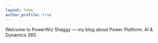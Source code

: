 ```yaml
---
layout: home
author_profile: true
---
```


Welcome to PowerWiz Shaggy — my blog about Power Platform, AI & Dynamics 365.
